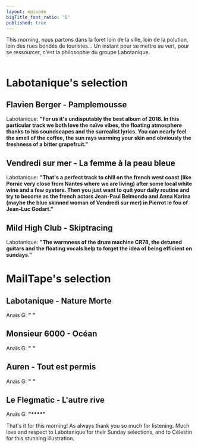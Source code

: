 ```yaml
---
layout: episode
bigTitle_font_ratio: '6'
published: true
---
```



<p id="introduction"> This morning, nous partons dans la foret loin de la ville, loin de la polution, loin des rues bondés de touristes... Un instant pour se mettre au vert, pour se ressourcer, c'est la philosophie du groupe Labotanique.
<br><br>

</p>


# Labotanique's selection


## Flavien Berger - Pamplemousse
Labotanique: **"**For us it's undisputably the best album of 2018. In this particular track we both love the naïve vibes, the floating atmosphere thanks to his soundscapes and the surrealist lyrics. You can nearly feel the smell of the coffee, the sun rays warming your skin and obviously the freshness of a bitter grapefruit.**"**

## Vendredi sur mer - La femme à la peau bleue
Labotanique: **"**That's a perfect track to chill on the french west coast (like Pornic very close from Nantes where we are living) after some local white wine and a few oysters. Then you just want to quit your daily routine and try to become as the french actors Jean-Paul Belmondo and Anna Karina (maybe the blue skinned woman of Vendredi sur mer) in Pierrot le fou of Jean-Luc Godart.**"**

## Mild High Club - Skiptracing
Labotanique: **"**The warmness of the drum machine CR78, the detuned guitars and the floating vocals help to forget the idea of being efficient on sundays.**"**


# MailTape's selection

## Labotanique - Nature Morte
Anaïs G: **"** **"**

## Monsieur 6000  - Océan
Anaïs G: **"** **"**

## Auren - Tout est permis
Anaïs G: **"** **"**

## Le Flegmatic - L'autre rive
Anaïs G: **"****"**


<p id="outroduction">That's it for this morning! As always thank you so much for listening. Much love and respect to Labotanique for their Sunday selections, and to Célestin for this stunning illustration. </p>

